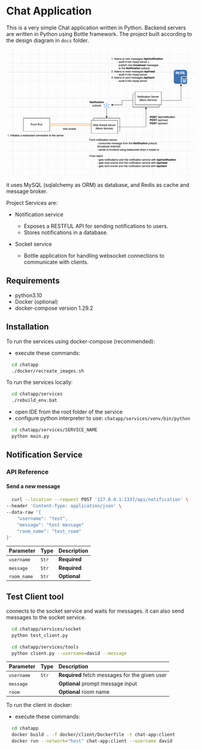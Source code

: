 # Chat Application

This is a very simple Chat application written in Python. 
Backend servers are written in Python using Bottle framework.
The project built according to the design diagram in `docs` folder.

![alt text](https://github.com/AlmogAlon/chatapp/blob/main/docs/design.png?raw=true)


it uses MySQL (sqlalchemy as ORM) as database, and Redis as cache and message broker.

Project Services are:
- Notification service
  - Exposes a RESTFUL API for sending notifications to users.
  - Stores notifications in a database.

- Socket service
  - Bottle application for handling websocket connections to communicate with clients.

## Requirements
- python3.10
- Docker (optional)
- docker-compose version 1.29.2

## Installation

To run the services using docker-compose (recommended):
- execute these commands: 

```bash
  cd chatapp
  ./docker/recreate_images.sh
```

To run the services locally:
```bash
  cd chatapp/services
  ./rebuild_env.bat
```
- open IDE from the root folder of the service
- configure python interpreter to use: `chatapp/services/venv/bin/python`

```bash
  cd chatapp/services/SERVICE_NAME
  python main.py
```


## Notification Service 
### API Reference

#### Send a new message

```bash
  curl --location --request POST '127.0.0.1:1337/api/notification' \
--header 'Content-Type: application/json' \
--data-raw '{
    "username": "test",
    "message": "test message"
    "room_name": "test_room"
}'
```

| Parameter   | Type     | Description  |
|:------------| :------- |:-------------|
| `username`  | `Str` | **Required** |
| `message`   | `Str` | **Required** |
| `room_name` | `Str` | **Optional** |


## Test Client tool

connects to the socket service and waits for messages.
it can also send messages to the socket service.

```bash
  cd chatapp/services/socket
  python test_client.py
```

```bash
  cd chatapp/services/tools
  python client.py --username=david --message
```
| Parameter  | Type     | Description                                    |
|:-----------| :------- |:-----------------------------------------------|
| `username` | `Str` | **Required** fetch messages for the given user |
| `message`  |  | **Optional** prompt message input              |
| `room`     |  | **Optional** room name                         |

To run the client in docker:
- execute these commands: 

```bash
  cd chatapp
  docker build . -f docker/client/Dockerfile -t chat-app:client
  docker run --network="host" chat-app:client --username david
```
